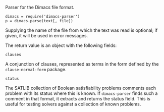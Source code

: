 Parser for the Dimacs file format.

```
dimacs = require('dimacs-parser')
p = dimacs.parse(text[, file])
```

Supplying the name of the file from which the text was read is optional; if given, it will be used in error messages.

The return value is an object with the following fields:

```
clauses
```

A conjunction of clauses, represented as terms in the form defined by the `clause-normal-form` package.

```
status
```

The SATLIB collection of Boolean satisfiability problems comments each problem with its status where this is known. If `dimacs-parser` finds such a comment in that format, it extracts and returns the status field. This is useful for testing solvers against a collection of known problems.
